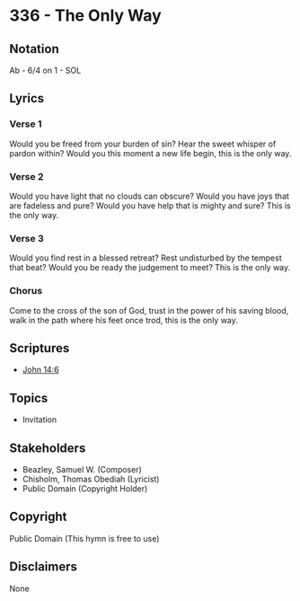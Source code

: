 # 336 - The Only Way

## Notation

Ab - 6/4 on 1 - SOL

## Lyrics

### Verse 1

Would you be freed from your burden of sin? Hear the sweet whisper of pardon within? Would you this moment a new life begin, this is the only way.

### Verse 2

Would you have light that no clouds can obscure? Would you have joys that are fadeless and pure? Would you have help that is mighty and sure? This is the only way.

### Verse 3

Would you find rest in a blessed retreat? Rest undisturbed by the tempest that beat? Would you be ready the judgement to meet? This is the only way.

### Chorus

Come to the cross of the son of God, trust in the power of his saving blood, walk in the path where his feet once trod, this is the only way.


## Scriptures

- [John 14:6](https://www.biblegateway.com/passage/?search=John%2014%3A6)

## Topics

- Invitation

## Stakeholders

- Beazley, Samuel W. (Composer)
- Chisholm, Thomas Obediah (Lyricist)
- Public Domain (Copyright Holder)

## Copyright

Public Domain
(This hymn is free to use)

## Disclaimers

None

